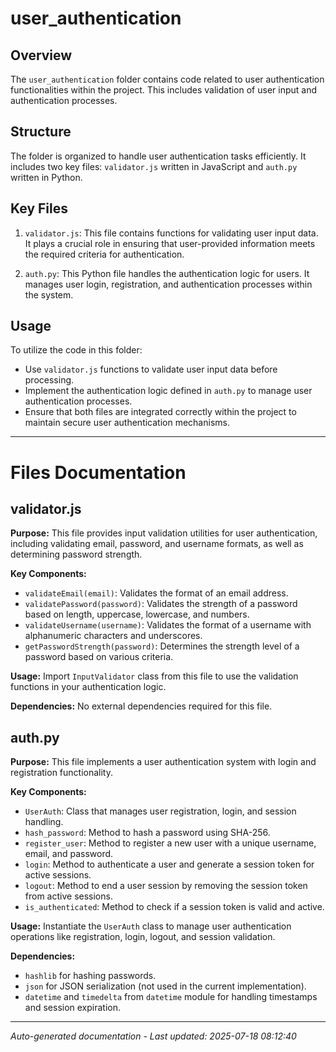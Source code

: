 # user_authentication

## Overview
The `user_authentication` folder contains code related to user authentication functionalities within the project. This includes validation of user input and authentication processes.

## Structure
The folder is organized to handle user authentication tasks efficiently. It includes two key files: `validator.js` written in JavaScript and `auth.py` written in Python.

## Key Files
1. `validator.js`: This file contains functions for validating user input data. It plays a crucial role in ensuring that user-provided information meets the required criteria for authentication.
   
2. `auth.py`: This Python file handles the authentication logic for users. It manages user login, registration, and authentication processes within the system.

## Usage
To utilize the code in this folder:
- Use `validator.js` functions to validate user input data before processing.
- Implement the authentication logic defined in `auth.py` to manage user authentication processes.
- Ensure that both files are integrated correctly within the project to maintain secure user authentication mechanisms.

---

# Files Documentation

## validator.js

**Purpose:** This file provides input validation utilities for user authentication, including validating email, password, and username formats, as well as determining password strength.

**Key Components:**
- `validateEmail(email)`: Validates the format of an email address.
- `validatePassword(password)`: Validates the strength of a password based on length, uppercase, lowercase, and numbers.
- `validateUsername(username)`: Validates the format of a username with alphanumeric characters and underscores.
- `getPasswordStrength(password)`: Determines the strength level of a password based on various criteria.

**Usage:** Import `InputValidator` class from this file to use the validation functions in your authentication logic.

**Dependencies:** No external dependencies required for this file.

## auth.py

**Purpose:** This file implements a user authentication system with login and registration functionality.

**Key Components:**
- `UserAuth`: Class that manages user registration, login, and session handling.
- `hash_password`: Method to hash a password using SHA-256.
- `register_user`: Method to register a new user with a unique username, email, and password.
- `login`: Method to authenticate a user and generate a session token for active sessions.
- `logout`: Method to end a user session by removing the session token from active sessions.
- `is_authenticated`: Method to check if a session token is valid and active.

**Usage:** Instantiate the `UserAuth` class to manage user authentication operations like registration, login, logout, and session validation.

**Dependencies:** 
- `hashlib` for hashing passwords.
- `json` for JSON serialization (not used in the current implementation).
- `datetime` and `timedelta` from `datetime` module for handling timestamps and session expiration.

---
*Auto-generated documentation - Last updated: 2025-07-18 08:12:40*

